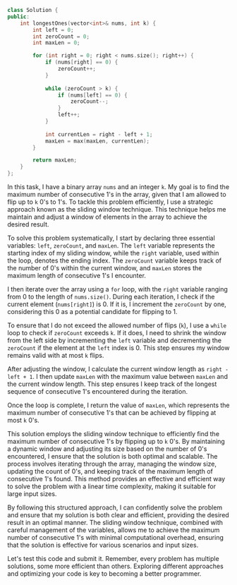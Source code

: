 ```cpp
class Solution {
public:
    int longestOnes(vector<int>& nums, int k) {
        int left = 0;
        int zeroCount = 0;
        int maxLen = 0;

        for (int right = 0; right < nums.size(); right++) {
            if (nums[right] == 0) {
                zeroCount++;
            }
            
            while (zeroCount > k) {
                if (nums[left] == 0) {
                    zeroCount--;
                }
                left++;
            }
            
            int currentLen = right - left + 1;
            maxLen = max(maxLen, currentLen);
        }

        return maxLen;
    }
};
```

In this task, I have a binary array `nums` and an integer `k`. My goal is to find the maximum number of consecutive 1's in the array, given that I am allowed to flip up to `k` 0's to 1's. To tackle this problem efficiently, I use a strategic approach known as the sliding window technique. This technique helps me maintain and adjust a window of elements in the array to achieve the desired result.

To solve this problem systematically, I start by declaring three essential variables: `left`, `zeroCount`, and `maxLen`. The `left` variable represents the starting index of my sliding window, while the `right` variable, used within the loop, denotes the ending index. The `zeroCount` variable keeps track of the number of 0's within the current window, and `maxLen` stores the maximum length of consecutive 1's I encounter.

I then iterate over the array using a `for` loop, with the `right` variable ranging from 0 to the length of `nums.size()`. During each iteration, I check if the current element (`nums[right]`) is 0. If it is, I increment the `zeroCount` by one, considering this 0 as a potential candidate for flipping to 1.

To ensure that I do not exceed the allowed number of flips (`k`), I use a `while` loop to check if `zeroCount` exceeds `k`. If it does, I need to shrink the window from the left side by incrementing the `left` variable and decrementing the `zeroCount` if the element at the `left` index is 0. This step ensures my window remains valid with at most `k` flips.

After adjusting the window, I calculate the current window length as `right - left + 1`. I then update `maxLen` with the maximum value between `maxLen` and the current window length. This step ensures I keep track of the longest sequence of consecutive 1's encountered during the iteration.

Once the loop is complete, I return the value of `maxLen`, which represents the maximum number of consecutive 1's that can be achieved by flipping at most `k` 0's.

This solution employs the sliding window technique to efficiently find the maximum number of consecutive 1's by flipping up to `k` 0's. By maintaining a dynamic window and adjusting its size based on the number of 0's encountered, I ensure that the solution is both optimal and scalable. The process involves iterating through the array, managing the window size, updating the count of 0's, and keeping track of the maximum length of consecutive 1's found. This method provides an effective and efficient way to solve the problem with a linear time complexity, making it suitable for large input sizes.

By following this structured approach, I can confidently solve the problem and ensure that my solution is both clear and efficient, providing the desired result in an optimal manner. The sliding window technique, combined with careful management of the variables, allows me to achieve the maximum number of consecutive 1's with minimal computational overhead, ensuring that the solution is effective for various scenarios and input sizes.

Let's test this code and submit it. Remember, every problem has multiple solutions, some more efficient than others. Exploring different approaches and optimizing your code is key to becoming a better programmer.